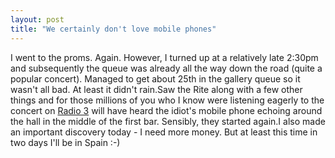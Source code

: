 ```yaml
---
layout: post
title: "We certainly don't love mobile phones"
---
```

I went to the proms. Again. However, I turned up at a relatively late 2:30pm
and subsequently the queue was already all the way down the road (quite a
popular concert). Managed to get about 25th in the gallery queue so it wasn't
all bad. At least it didn't rain.Saw the Rite along with a few other things
and for those millions of you who I know were listening eagerly to the concert
on [Radio 3][1] will have heard the idiot's mobile phone echoing around the
hall in the middle of the first bar. Sensibly, they started again.I also made
an important discovery today - I need more money. But at least this time in
two days I'll be in Spain :-)

   [1]: http://www.bbc.co.uk/radio3/
